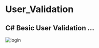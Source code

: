 # User_Validation
C# Besic User Validation ...
-----
![login](https://github.com/Nawron/User_Validation/assets/128956345/ff1e4d32-97b9-4bd2-88e6-d2d4cbf8fd4a)
